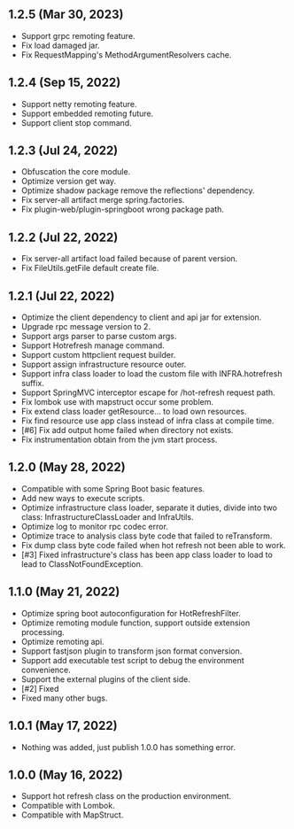 
## 1.2.5 (Mar 30, 2023)

- Support grpc remoting feature.
- Fix load damaged jar.
- Fix RequestMapping's MethodArgumentResolvers cache.


## 1.2.4 (Sep 15, 2022)

- Support netty remoting feature.
- Support embedded remoting future.
- Support client stop command.


## 1.2.3 (Jul 24, 2022)

- Obfuscation the core module.
- Optimize version get way.
- Optimize shadow package remove the reflections' dependency.
- Fix server-all artifact merge spring.factories.
- Fix plugin-web/plugin-springboot wrong package path.


## 1.2.2 (Jul 22, 2022)

- Fix server-all artifact load failed because of parent version.
- Fix FileUtils.getFile default create file.


## 1.2.1 (Jul 22, 2022)

- Optimize the client dependency to client and api jar for extension.
- Upgrade rpc message version to 2.
- Support args parser to parse custom args.
- Support Hotrefresh manage command.
- Support custom httpclient request builder.
- Support assign infrastructure resource outer.
- Support infra class loader to load the custom file with INFRA.hotrefresh suffix.
- Support SpringMVC interceptor escape for /hot-refresh request path.
- Fix lombok use with mapstruct occur some problem.
- Fix extend class loader getResource... to load own resources.
- Fix find resource use app class instead of infra class at compile time.
- [#6] Fix add output home failed when directory not exists.
- Fix instrumentation obtain from the jvm start process.


## 1.2.0 (May 28, 2022)

- Compatible with some Spring Boot basic features.
- Add new ways to execute scripts.
- Optimize infrastructure class loader, separate it duties, divide into two class: InfrastructureClassLoader and InfraUtils.
- Optimize log to monitor rpc codec error.
- Optimize trace to analysis class byte code that failed to reTransform.
- Fix dump class byte code failed when hot refresh not been able to work.
- [#3] Fixed infrastructure's class has been app class loader to load to lead to ClassNotFoundException.


## 1.1.0 (May 21, 2022)

- Optimize spring boot autoconfiguration for HotRefreshFilter.
- Optimize remoting module function, support outside extension processing.
- Optimize remoting api.
- Support fastjson plugin to transform json format conversion.
- Support add executable test script to debug the environment convenience.
- Support the external plugins of the client side.
- [#2] Fixed
- Fixed many other bugs.



## 1.0.1 (May 17, 2022)

- Nothing was added, just publish 1.0.0 has something error.



## 1.0.0 (May 16, 2022)

- Support hot refresh class on the production environment.
- Compatible with Lombok.
- Compatible with MapStruct.



